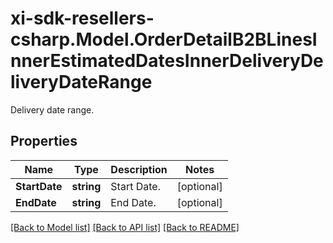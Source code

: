 # xi-sdk-resellers-csharp.Model.OrderDetailB2BLinesInnerEstimatedDatesInnerDeliveryDeliveryDateRange
Delivery date range.

## Properties

Name | Type | Description | Notes
------------ | ------------- | ------------- | -------------
**StartDate** | **string** | Start Date. | [optional] 
**EndDate** | **string** | End Date. | [optional] 

[[Back to Model list]](../README.md#documentation-for-models) [[Back to API list]](../README.md#documentation-for-api-endpoints) [[Back to README]](../README.md)


